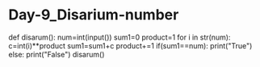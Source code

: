 # Day-9_Disarium-number


def disarum():
    num=int(input())
    sum1=0
    product=1
    for i in str(num):
        c=int(i)**product
        sum1=sum1+c
        product+=1 
    if(sum1==num):
        print("True")
    else:
        print("False")
disarum()
